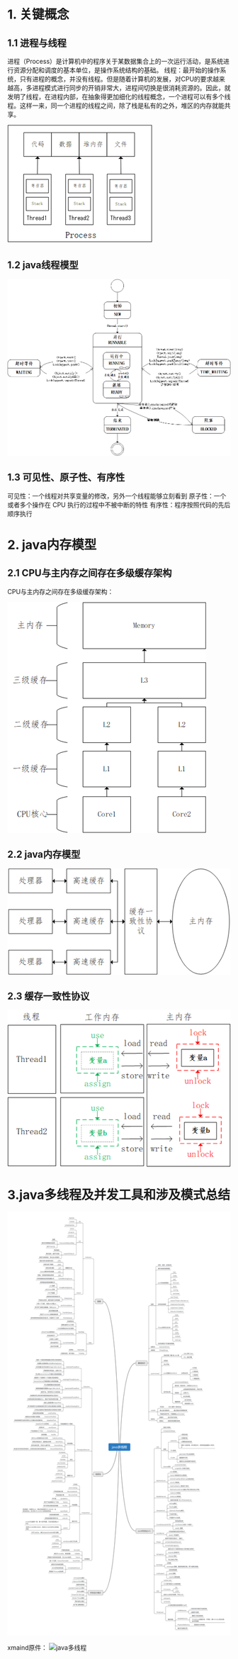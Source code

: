# 1. 关键概念
## 1.1 进程与线程
进程（Process）是计算机中的程序关于某数据集合上的一次运行活动，是系统进行资源分配和调度的基本单位，是操作系统结构的基础。
线程：最开始的操作系统，只有进程的概念，并没有线程。但是随着计算机的发展，对CPU的要求越来越高，多进程模式进行同步的开销非常大，进程间切换是很消耗资源的。因此，就发明了线程，在进程内部，在抽象得更加细化的线程概念，一个进程可以有多个线程。这样一来，同一个进程的线程之间，除了栈是私有的之外，堆区的内存就能共享。

![进程与线程之间的关系](进程与线程之间的关系.png)

## 1.2 java线程模型

![](java线程模型.png)

## 1.3 可见性、原子性、有序性
可见性：一个线程对共享变量的修改，另外一个线程能够立刻看到
原子性：一个或者多个操作在 CPU 执行的过程中不被中断的特性
有序性：程序按照代码的先后顺序执行

# 2. java内存模型
## 2.1 CPU与主内存之间存在多级缓存架构
CPU与主内存之间存在多级缓存架构：

![CPU与主内存之间存在多级缓存架构](CPU与主内存之间存在多级缓存架构.png)

## 2.2  java内存模型

![java内存模型](java内存模型.png)

## 2.3 缓存一致性协议

![缓存一致性协议](缓存一致性协议.png)

# 3.java多线程及并发工具和涉及模式总结

![java多线程](java多线程.png)

xmaind原件：
![java多线程](java多线程.xmind)